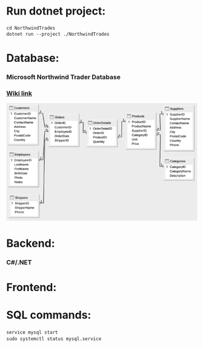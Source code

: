 # Run dotnet project:

```
cd NorthwindTrades
dotnet run --project ./NorthwindTrades
```

# Database:

### Microsoft Northwind Trader Database

### [Wiki link](https://en.wikiversity.org/wiki/Database_Examples/Northwind)

![alt text](image.png)

# Backend:

### C#/.NET

# Frontend:

###

# SQL commands:

`service mysql start`  
`sudo systemctl status mysql.service`
